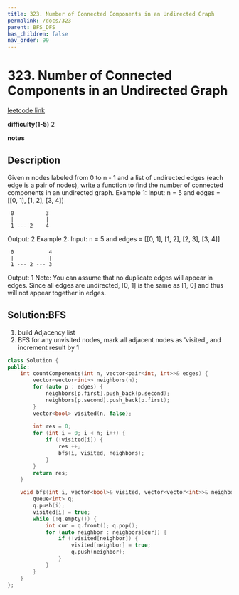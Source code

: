 ```yaml
---
title: 323. Number of Connected Components in an Undirected Graph
permalink: /docs/323
parent: BFS_DFS
has_children: false
nav_order: 99
---
```

# 323. Number of Connected Components in an Undirected Graph
[leetcode link]()

**difficulty(1-5)** 
2

**notes**   


## Description
Given n nodes labeled from 0 to n - 1 and a list of undirected edges (each edge is a pair of nodes), write a function to find the number of connected components in an undirected graph.
Example 1:
Input: n = 5 and edges = [[0, 1], [1, 2], [3, 4]]

     0          3
     |          |
     1 --- 2    4 

Output: 2
Example 2:
Input: n = 5 and edges = [[0, 1], [1, 2], [2, 3], [3, 4]]

     0           4
     |           |
     1 --- 2 --- 3

Output:  1
Note:
You can assume that no duplicate edges will appear in edges. Since all edges are undirected, [0, 1] is the same as [1, 0] and thus will not appear together in edges.


## Solution:BFS

1. build Adjacency list
2. BFS for any unvisited nodes, mark all adjacent nodes as 'visited', and increment result by 1

```c++
class Solution {
public:
    int countComponents(int n, vector<pair<int, int>>& edges) {
        vector<vector<int>> neighbors(n);
        for (auto p : edges) {
            neighbors[p.first].push_back(p.second);
            neighbors[p.second].push_back(p.first);
        }
        vector<bool> visited(n, false);
        
        int res = 0;
        for (int i = 0; i < n; i++) {
            if (!visited[i]) {
                res ++;
                bfs(i, visited, neighbors);
            }
        }
        return res;
    }

    void bfs(int i, vector<bool>& visited, vector<vector<int>>& neighbors) {
        queue<int> q;
        q.push(i);
        visited[i] = true;
        while (!q.empty()) {
            int cur = q.front(); q.pop();
            for (auto neighbor : neighbors[cur]) {
                if (!visited[neighbor]) {
                    visited[neighbor] = true;
                    q.push(neighbor);
                }
            }
        }
    }
};
```

<!-- 
Default label
{: .label }

Blue label
{: .label .label-blue }

Stable
{: .label .label-green }

New release
{: .label .label-purple }

Coming soon
{: .label .label-yellow }

Deprecated
{: .label .label-red } -->
